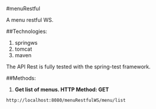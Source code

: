 #menuRestful

A menu restful WS. 

##Technologies:

1. springws
2. tomcat
3. maven

The API Rest is fully tested with the spring-test framework.

##Methods:

1. 	**Get list of menus. HTTP Method: GET**
```
http://localhost:8080/menuRestfulWS/menu/list
```